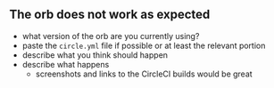 <!--
  if this is a feature request, delete everything below
  and describe the feature you would like to see in as much detail as possible
-->

## The orb does not work as expected

- what version of the orb are you currently using?
- paste the `circle.yml` file if possible or at least the relevant portion
- describe what you think should happen
- describe what happens
  * screenshots and links to the CircleCI builds would be great
